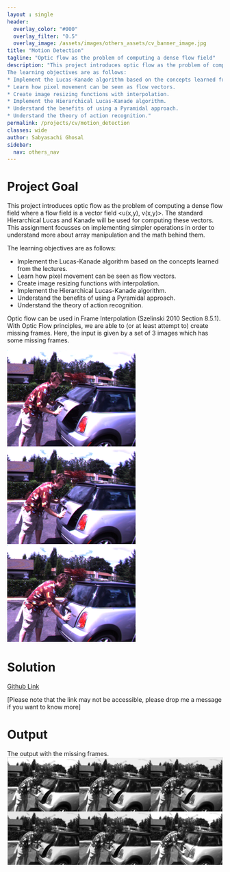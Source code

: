 ```yaml
---
layout : single 
header:
  overlay_color: "#000"
  overlay_filter: "0.5"
  overlay_image: /assets/images/others_assets/cv_banner_image.jpg
title: "Motion Detection"
tagline: "Optic flow as the problem of computing a dense flow field"
description: "This project introduces optic flow as the problem of computing a dense flow field where a flow field is a vector field <u(x,y), v(x,y)>. The standard Hierarchical Lucas and Kanade will be used for computing these vectors. This assignment focusses on implementing simpler operations in order to understand more about array manipulation and the math behind them.
The learning objectives are as follows:
* Implement the Lucas-Kanade algorithm based on the concepts learned from the lectures.
* Learn how pixel movement can be seen as flow vectors.
* Create image resizing functions with interpolation.
* Implement the Hierarchical Lucas-Kanade algorithm.
* Understand the benefits of using a Pyramidal approach.
* Understand the theory of action recognition."
permalink: /projects/cv/motion_detection
classes: wide
author: Sabyasachi Ghosal
sidebar:
  nav: others_nav
---
```

# Project Goal
This project introduces optic flow as the problem of computing a dense flow field where a flow field is a vector field <u(x,y), v(x,y)>. The standard Hierarchical Lucas and Kanade will be used for computing these vectors. This assignment focusses on implementing simpler operations in order to understand more about array manipulation and the math behind them.

The learning objectives are as follows:
* Implement the Lucas-Kanade algorithm based on the concepts learned from the lectures.
* Learn how pixel movement can be seen as flow vectors.
* Create image resizing functions with interpolation.
* Implement the Hierarchical Lucas-Kanade algorithm.
* Understand the benefits of using a Pyramidal approach.
* Understand the theory of action recognition.

Optic flow can be used in Frame Interpolation (Szelinski 2010 Section 8.5.1). With Optic Flow principles, we are able to (or at least attempt to) create missing frames. Here, the input is given by a set of 3 images which has some missing frames.
<p float="left">
  <img src="/assets/images/others_assets/cv_fi_input_mc01.png" width="300" />
  <img src="/assets/images/others_assets/cv_fi_input_mc02.png" width="300" />
  <img src="/assets/images/others_assets/cv_fi_input_mc03.png" width="300" />  
</p>

# Solution
[Github Link](https://github.com/technosaby/portfolio-projects/tree/master/cv/ps04) 

[Please note that the link may not be accessible, please drop me a message if you want to know more]

# Output
The output with the missing frames.
<img src="/assets/images/others_assets/cv_fi_output.png" width="900" />